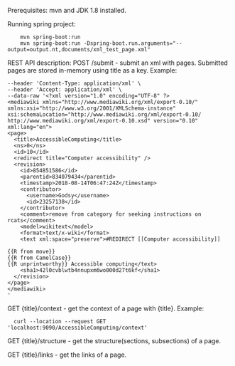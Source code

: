 Prerequisites: mvn and JDK 1.8 installed.

Running spring project: 
``` 
    mvn spring-boot:run 
    mvn spring-boot:run -Dspring-boot.run.arguments="--output=output.nt,documents/xml_test_page.xml" 

```

REST API description:
POST /submit - submit an xml with pages. Submitted pages are stored in-memory using title as a key. Example:
``` curl --location --request POST 'localhost:9090/submit' \
--header 'Content-Type: application/xml' \
--header 'Accept: application/xml' \
--data-raw '<?xml version="1.0" encoding="UTF-8" ?>
<mediawiki xmlns="http://www.mediawiki.org/xml/export-0.10/" xmlns:xsi="http://www.w3.org/2001/XMLSchema-instance" xsi:schemaLocation="http://www.mediawiki.org/xml/export-0.10/ http://www.mediawiki.org/xml/export-0.10.xsd" version="0.10" xml:lang="en">
<page>
  <title>AccessibleComputing</title>
  <ns>0</ns>
  <id>10</id>
  <redirect title="Computer accessibility" />
  <revision>
    <id>854851586</id>
    <parentid>834079434</parentid>
    <timestamp>2018-08-14T06:47:24Z</timestamp>
    <contributor>
      <username>Godsy</username>
      <id>23257138</id>
    </contributor>
    <comment>remove from category for seeking instructions on rcats</comment>
    <model>wikitext</model>
    <format>text/x-wiki</format>
    <text xml:space="preserve">#REDIRECT [[Computer accessibility]]

{{R from move}}
{{R from CamelCase}}
{{R unprintworthy}} Accessible computing</text>
    <sha1>42l0cvblwtb4nnupxm6wo000d27t6kf</sha1>
  </revision>
</page>
</mediawiki>
' 
```
GET {title}/context - get the context of a page with {title}. Example: 
```
  curl --location --request GET 'localhost:9090/AccessibleComputing/context'
```
GET {title}/structure - get the structure(sections, subsections) of a page.

GET {title}/links - get the links of a page.
